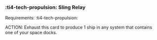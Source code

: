 ### :ti4-tech-propulsion: **Sling Relay**

Requirements: :ti4-tech-propulsion:

ACTION: Exhaust this card to produce 1 ship in any system that contains one of your space docks.
